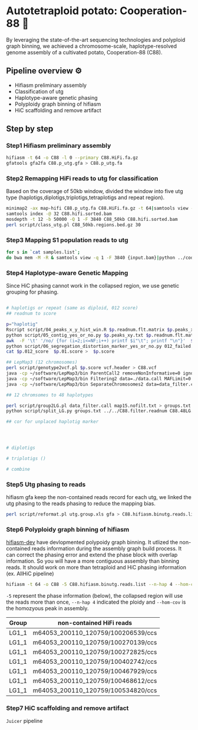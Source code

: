 # Autotetraploid potato: Cooperation-88 🥔

By leveraging the state-of-the-art sequencing technologies and polyploid graph binning, we achieved a chromosome-scale, haplotype-resolved genome assembly of a cultivated potato, Cooperation-88 (C88).


## Pipeline overview ⚙️
- Hifiasm preliminary assembly
- Classification of utg
- Haplotype-aware genetic phasing
- Polyploidy graph binning of hifiasm
- HiC scaffolding and remove artifact

## Step by step

### Step1 Hifiasm preliminary assembly
```bash
hifiasm -t 64 -o C88 -l 0 --primary C88.HiFi.fa.gz
gfatools gfa2fa C88.p_utg.gfa > C88.p_utg.fa
```
### Step2 Remapping HiFi reads to utg for classification
Based on the coverage of 50kb window, divided the window into five utg type (haplotigs,diplotigs,triplotigs,tetraplotigs and repeat region).
```bash
minimap2 -ax map-hifi C88.p_utg.fa C88.HiFi.fa.gz -t 64|samtools view -@ 64 -Sb -|samtools sort -o C88.hifi.sorted.bam -@ 32 -
samtools index -@ 32 C88.hifi.sorted.bam
mosdepth -t 12 -b 50000 -Q 1 -F 3840 C88_50kb C88.hifi.sorted.bam
perl script/class_utg.pl C88_50kb.regions.bed.gz 30
```
### Step3 Mapping S1 population reads to utg
```bash
for s in `cat samples.list`;
do bwa mem -M -R & samtools view -q 1 -F 3840 {input.bam}|python ../code/04.Genetic_grouping/02_reads_num_window.py ref/C88_50kb.windows.id {output.readnum} 1
```


### Step4 Haplotype-aware Genetic Mapping
Since HiC phasing cannot work in the collapsed region, we use genetic grouping for phasing.
```bash

# haplotigs or repeat (same as diploid, 012 score)
## readnum to score

p="haplotig"
Rscript script/04_peaks_x_y_hist_win.R $p.readnum.flt.matrix $p.peaks_xy.txt
python script/05_contig_yes_or_no.py $p.peaks_xy.txt $p.readnum.flt.matrix  $p.012_score $p.012.yes_no
awk  -F '\t' '/no/ {for (i=2;i<=NF;i++) printf $i"\t"; printf "\n"}'  $p.012.yes_no > 012_failed.yesno
python script/06_segregation_distortion_marker_yes_or_no.py 012_failed.yesno $p.readnum.flt.matrix  $p.01.score  $p.01.score.yesno
cat $p.012_score  $p.01.score >  $p.score

## LepMap3 (12 chromosomes)
perl script/genotype2vcf.pl $p.score vcf.header > C88.vcf
java -cp ~/software/LepMap3/bin ParentCall2 removeNonInformative=0 ignoreParentOrder=1 vcfFile=C88.vcf data=ped.txt > data.call
java -cp ~/software/LepMap3/bin Filtering2 data=./data.call MAFLimit=0.05 missingLimit=0.4 dataTolerance=0.0000001 removeNonInformative=1 > data_filter.callq
java -cp ~/software/LepMap3/bin SeparateChromosomes2 data=data_filter.call sizeLimit=100 numThreads=64 lodLimit=15 distortionLod=1 >map15.nofilt.txt

## 12 chromsomes to 48 haplotypes

perl script/group2LG.pl data_filter.call map15.nofilt.txt > groups.txt
python script/split_LG.py groups.txt ../../C88.filter.readnum C88.48LG.out

## cor for unplaced haplotig marker




# diplotigs

# triplotigs ()

# combine

```

### Step5 Utg phasing to reads
hifiasm gfa keep the non-contained reads record for each utg, we linked the utg phasing to the reads phasing to reduce the mapping bias.
```bash
perl script/reformat.pl utg.group.xls gfa > C88.hifiasm.binutg.reads.list
```

### Step6 Polyploidy graph binning of hifiasm
[hifiasm-dev](https://github.com/chhylp123/hifiasm/tree/hifiasm_dev_debug) have devlopmented polypoidy graph binning. It utlized the non-contained reads information during the assembly graph build process. It can correct the phasing error and extend the phase block with overlap information. So you will have a more contiguous assembly than binning reads. It should work on more than tetraploid and HiC phasing information (ex. AllHiC pipeline)

```bash
hifiasm -t 64 -o C88 -5 C88.hifiasm.binutg.reads.list --n-hap 4 --hom-cov 120 C88.HiFi.fa.gz
```
`-5` represent the phase information (below), the collapsed region will use the reads more than once, `--n-hap 4` indicated the ploidy and `--hom-cov` is the homozyous peak in assembly.

| Group | non-contained HiFi reads           |
|-------|------------------------------------|
| LG1_1 | m64053_200110_120759/100206539/ccs |
| LG1_1 | m64053_200110_120759/100270139/ccs |
| LG1_1 | m64053_200110_120759/100272825/ccs |
| LG1_1 | m64053_200110_120759/100402742/ccs |
| LG1_1 | m64053_200110_120759/100467929/ccs |
| LG1_1 | m64053_200110_120759/100468612/ccs |
| LG1_1 | m64053_200110_120759/100534820/ccs |

### Step7 HiC scaffolding and remove artifact

`Juicer` pipeline 


